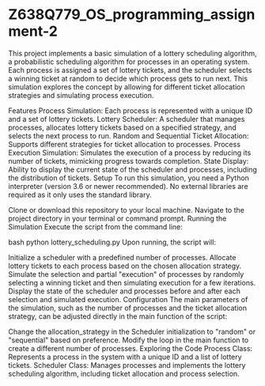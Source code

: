 # Z638Q779_OS_programming_assignment-2
This project implements a basic simulation of a lottery scheduling algorithm, a probabilistic scheduling algorithm for processes in an operating system. Each process is assigned a set of lottery tickets, and the scheduler selects a winning ticket at random to decide which process gets to run next. This simulation explores the concept by allowing for different ticket allocation strategies and simulating process execution.

Features
Process Simulation: Each process is represented with a unique ID and a set of lottery tickets.
Lottery Scheduler: A scheduler that manages processes, allocates lottery tickets based on a specified strategy, and selects the next process to run.
Random and Sequential Ticket Allocation: Supports different strategies for ticket allocation to processes.
Process Execution Simulation: Simulates the execution of a process by reducing its number of tickets, mimicking progress towards completion.
State Display: Ability to display the current state of the scheduler and processes, including the distribution of tickets.
Setup
To run this simulation, you need a Python interpreter (version 3.6 or newer recommended). No external libraries are required as it only uses the standard library.

Clone or download this repository to your local machine.
Navigate to the project directory in your terminal or command prompt.
Running the Simulation
Execute the script from the command line:

bash
python lottery_scheduling.py
Upon running, the script will:

Initialize a scheduler with a predefined number of processes.
Allocate lottery tickets to each process based on the chosen allocation strategy.
Simulate the selection and partial "execution" of processes by randomly selecting a winning ticket and then simulating execution for a few iterations.
Display the state of the scheduler and processes before and after each selection and simulated execution.
Configuration
The main parameters of the simulation, such as the number of processes and the ticket allocation strategy, can be adjusted directly in the main function of the script:

Change the allocation_strategy in the Scheduler initialization to "random" or "sequential" based on preference.
Modify the loop in the main function to create a different number of processes.
Exploring the Code
Process Class: Represents a process in the system with a unique ID and a list of lottery tickets.
Scheduler Class: Manages processes and implements the lottery scheduling algorithm, including ticket allocation and process selection.
